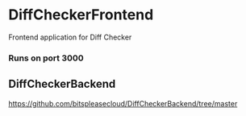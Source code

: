 # DiffCheckerFrontend
Frontend application for Diff Checker

### Runs on port 3000

## DiffCheckerBackend
https://github.com/bitspleasecloud/DiffCheckerBackend/tree/master
